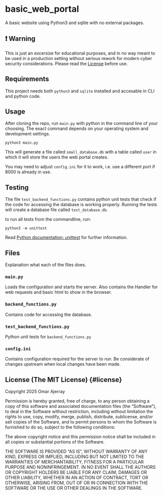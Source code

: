 # basic_web_portal

A basic website using Python3 and sqlite with no external packages.

## ❗ Warning

This is just an excersize for educational purposes, and in no way meant to be used in a production setting without serious rework for modern cyber security considerations. Please read the [License](#license) before use.

## Requirements

This project needs both `python3` and `sqlite` installed and accesable in CLI and python code.

## Usage

After cloning the repo, run `main.py` with python in the command line of your choosing. The exact command depends on your operating system and development settings.

``` python3 main.py ```

This will generate a file called `small_database.db` with a table called `user` in which it will store the users the web portal creates.

You may need to adjust `config.ini` for it to work, i.e. use a different port if 8000 is already in use.

## Testing

The file `test_backend_functions.py` contains python unit tests that check if the code for accessing the database is working properly. Running the tests will create a database file called `test_database.db`.

to run all tests from the commandline, run:

``` python3 -m unittest ```

Read [Python documentation: unittest](https://docs.python.org/3/library/unittest.html) for further information.

## Files

Explanation what each of the files does.

### `main.py`

Loads the configuration and starts the server. Also contains the Handler for web requests and basic html to show in the browser.

### `backend_functions.py`

Contains code for accessing the database.

### `test_backend_functions.py`

Python unit tests for `backend_functions.py`

### `config.ini`

Contains configuration required for the server to run. Be considerate of changes upstream when local changes have been made.

## License (The MIT License) {#license}
Copyright 2025 Omar Ajerray

Permission is hereby granted, free of charge, to any person obtaining a copy of this software and associated documentation files (the “Software”), to deal in the Software without restriction, including without limitation the rights to use, copy, modify, merge, publish, distribute, sublicense, and/or sell copies of the Software, and to permit persons to whom the Software is furnished to do so, subject to the following conditions:

The above copyright notice and this permission notice shall be included in all copies or substantial portions of the Software.

THE SOFTWARE IS PROVIDED “AS IS”, WITHOUT WARRANTY OF ANY KIND, EXPRESS OR IMPLIED, INCLUDING BUT NOT LIMITED TO THE WARRANTIES OF MERCHANTABILITY, FITNESS FOR A PARTICULAR PURPOSE AND NONINFRINGEMENT. IN NO EVENT SHALL THE AUTHORS OR COPYRIGHT HOLDERS BE LIABLE FOR ANY CLAIM, DAMAGES OR OTHER LIABILITY, WHETHER IN AN ACTION OF CONTRACT, TORT OR OTHERWISE, ARISING FROM, OUT OF OR IN CONNECTION WITH THE SOFTWARE OR THE USE OR OTHER DEALINGS IN THE SOFTWARE.

